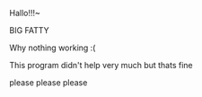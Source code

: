 Hallo!!!~

BIG FATTY

Why nothing working :(

This program didn't help very much but thats fine

please please please
